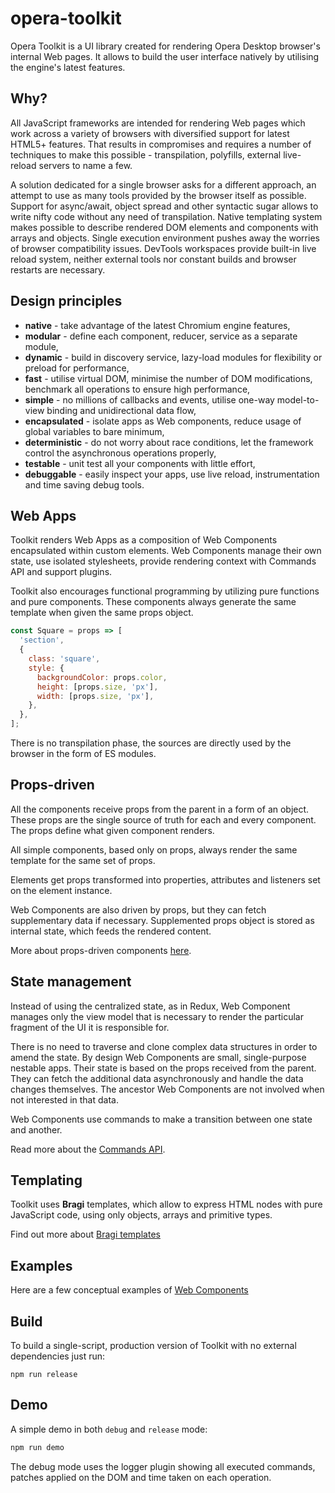 # opera-toolkit

Opera Toolkit is a UI library created for rendering Opera Desktop browser's internal Web pages.
It allows to build the user interface natively by utilising the engine's latest features.

## Why?

All JavaScript frameworks are intended for rendering Web pages which work across a variety of browsers with diversified support for latest HTML5+ features. That results in compromises and requires a number of techniques to make this possible - transpilation, polyfills, external live-reload servers to name a few.

A solution dedicated for a single browser asks for a different approach, an attempt to use as many tools provided by the browser itself as possible. Support for async/await, object spread and other syntactic sugar allows to write nifty code without any need of transpilation. Native templating system makes possible to describe rendered DOM elements and components with arrays and objects. Single execution environment pushes away the worries of browser compatibility issues. DevTools workspaces provide built-in live reload system, neither external tools nor constant builds and browser restarts are necessary.

## Design principles

* **native** - take advantage of the latest Chromium engine features,
* **modular** - define each component, reducer, service as a separate module,
* **dynamic** - build in discovery service, lazy-load modules for flexibility or preload for performance,
* **fast** - utilise virtual DOM, minimise the number of DOM modifications, benchmark all operations to ensure high performance,
* **simple** - no millions of callbacks and events, utilise one-way model-to-view binding and unidirectional data flow,
* **encapsulated** - isolate apps as Web components, reduce usage of global variables to bare minimum,
* **deterministic** - do not worry about race conditions, let the framework control the asynchronous operations properly,
* **testable** - unit test all your components with little effort,
* **debuggable** - easily inspect your apps, use live reload, instrumentation and time saving debug tools.

## Web Apps

Toolkit renders Web Apps as a composition of Web Components encapsulated within custom elements.
Web Components manage their own state, use isolated stylesheets, provide rendering context with Commands API and support plugins.

Toolkit also encourages functional programming by utilizing pure functions and pure components.
These components always generate the same template when given the same props object.

```js
const Square = props => [
  'section',
  {
    class: 'square',
    style: {
      backgroundColor: props.color,
      height: [props.size, 'px'],
      width: [props.size, 'px'],
    },
  },
];
```

There is no transpilation phase, the sources are directly used by the browser in the form of ES modules.

## Props-driven

All the components receive props from the parent in a form of an object.
These props are the single source of truth for each and every component. The props define what given component renders.

All simple components, based only on props, always render the same template for the same set of props.

Elements get props transformed into properties, attributes and listeners set on the element instance.

Web Components are also driven by props, but they can fetch supplementary data if necessary.
Supplemented props object is stored as internal state, which feeds the rendered content.

More about props-driven components [here](PROPS.md).

## State management

Instead of using the centralized state, as in Redux, Web Component manages only the view model that is necessary
to render the particular fragment of the UI it is responsible for.

There is no need to traverse and clone complex data structures in order to amend the state.
By design Web Components are small, single-purpose nestable apps. Their state is based on the props received from the parent.
They can fetch the additional data asynchronously and handle the data changes themselves. The ancestor Web Components are not involved when not interested in that data.

Web Components use commands to make a transition between one state and another.

Read more about the [Commands API](COMMANDS.md).

## Templating

Toolkit uses **Bragi** templates, which allow to express HTML nodes with pure JavaScript code, using only objects, arrays and primitive types.

Find out more about [Bragi templates](BRAGI.md)

## Examples

Here are a few conceptual examples of [Web Components](EXAMPLES.md)

## Build

To build a single-script, production version of Toolkit with no external dependencies just run:
```
npm run release
```

## Demo

A simple demo in both `debug` and `release` mode:

```sh
npm run demo
```

The debug mode uses the logger plugin showing all executed commands, patches applied on the DOM and time taken on each operation.
